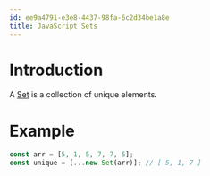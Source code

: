 ```yaml
---
id: ee9a4791-e3e8-4437-98fa-6c2d34be1a8e
title: JavaScript Sets
---
```


# Introduction

A
[Set](https://developer.mozilla.org/en-US/docs/Web/JavaScript/Reference/Global_Objects/Set)
is a collection of unique elements.

# Example

``` javascript
const arr = [5, 1, 5, 7, 7, 5];
const unique = [...new Set(arr)]; // [ 5, 1, 7 ]
```

